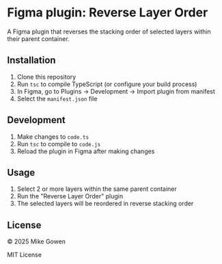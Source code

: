 # Figma plugin: Reverse Layer Order

A Figma plugin that reverses the stacking order of selected layers within their parent container.

## Installation

1. Clone this repository
2. Run `tsc` to compile TypeScript (or configure your build process)
3. In Figma, go to Plugins → Development → Import plugin from manifest
4. Select the `manifest.json` file

## Development

1. Make changes to `code.ts`
2. Run `tsc` to compile to `code.js`
3. Reload the plugin in Figma after making changes

## Usage

1. Select 2 or more layers within the same parent container
2. Run the "Reverse Layer Order" plugin
3. The selected layers will be reordered in reverse stacking order

## License

© 2025 Mike Gowen

MIT License
